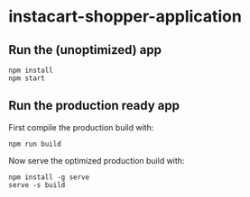 # instacart-shopper-application

## Run the (unoptimized) app
```
npm install
npm start
```

## Run the production ready app
First compile the production build with:
```
npm run build
```

Now serve the optimized production build with:
```
npm install -g serve
serve -s build
```
